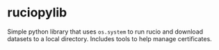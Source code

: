 # ruciopylib
 Simple python library that uses `os.system` to run rucio and download datasets to a local directory. Includes tools to help manage certificates.

 
